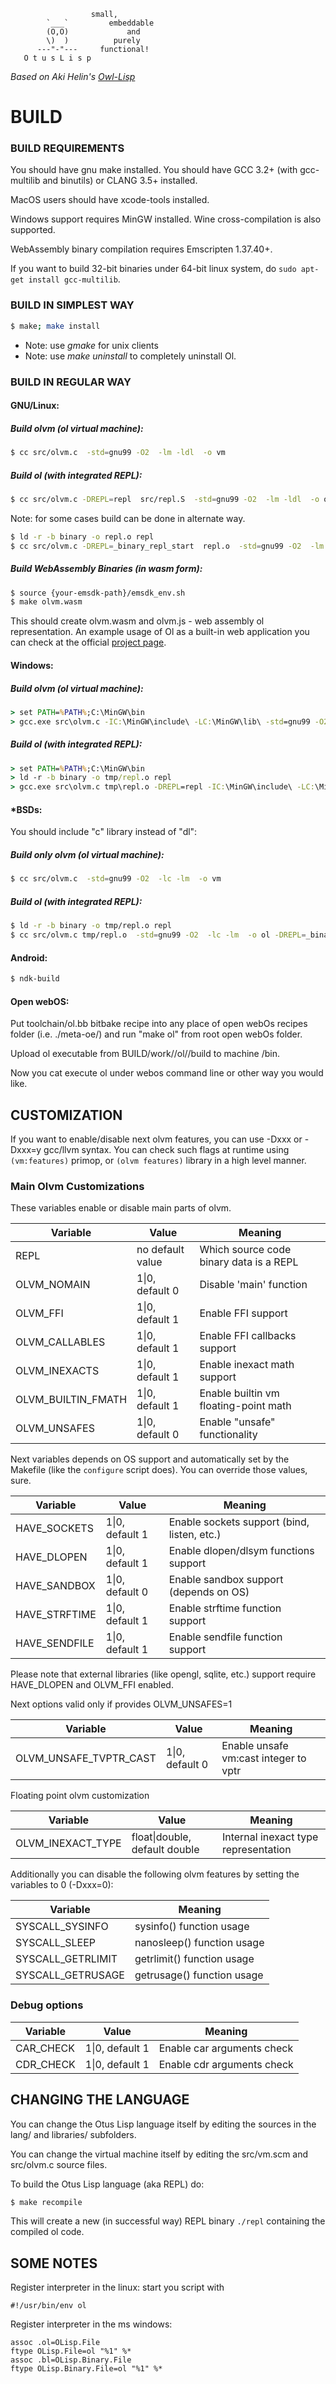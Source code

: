 ```
                  small,
        `___`         embeddable
        (O,O)             and
        \)  )          purely
      ---"-"---     functional!
   O t u s L i s p
```
*Based on Aki Helin's [Owl-Lisp](https://gitlab.com/owl-lisp/owl)*

BUILD
=====

### BUILD REQUIREMENTS

You should have gnu make installed.
You should have GCC 3.2+ (with gcc-multilib and binutils) or CLANG 3.5+ installed.

MacOS users should have xcode-tools installed.

Windows support requires MinGW installed. Wine cross-compilation is also supported.

WebAssembly binary compilation requires Emscripten 1.37.40+.

If you want to build 32-bit binaries under 64-bit linux system, do `sudo apt-get install gcc-multilib`.

### BUILD IN SIMPLEST WAY

```bash
$ make; make install
```
* Note: use *gmake* for unix clients
* Note: use *make uninstall* to completely uninstall Ol.

### BUILD IN REGULAR WAY

#### GNU/Linux:

##### Build olvm (ol virtual machine):

```bash
$ cc src/olvm.c  -std=gnu99 -O2  -lm -ldl  -o vm
```

##### Build ol (with integrated REPL):

```bash
$ cc src/olvm.c -DREPL=repl  src/repl.S  -std=gnu99 -O2  -lm -ldl  -o ol
```

Note: for some cases build can be done in alternate way.
```bash
$ ld -r -b binary -o repl.o repl
$ cc src/olvm.c -DREPL=_binary_repl_start  repl.o  -std=gnu99 -O2  -lm -ldl  -o ol
```

##### Build WebAssembly Binaries (in wasm form):

```bash
$ source {your-emsdk-path}/emsdk_env.sh
$ make olvm.wasm
```

This should create olvm.wasm and olvm.js - web assembly ol representation.
An example usage of Ol as a built-in web application you can check at the official [project page](https://yuriy-chumak.github.io/ol/).

#### Windows:

##### Build olvm (ol virtual machine):
```cmd
> set PATH=%PATH%;C:\MinGW\bin
> gcc.exe src\olvm.c -IC:\MinGW\include\ -LC:\MinGW\lib\ -std=gnu99 -O2  -lws2_32  -o ol
```
##### Build ol (with integrated REPL):
```cmd
> set PATH=%PATH%;C:\MinGW\bin
> ld -r -b binary -o tmp/repl.o repl
> gcc.exe src\olvm.c tmp\repl.o -DREPL=repl -IC:\MinGW\include\ -LC:\MinGW\lib\ -std=gnu99 -O2  -lws2_32  -o ol
```

#### \*BSDs:

You should include "c" library instead of "dl":

##### Build only olvm (ol virtual machine):
```bash
$ cc src/olvm.c  -std=gnu99 -O2  -lc -lm  -o vm
```
##### Build ol (with integrated REPL):
```bash
$ ld -r -b binary -o tmp/repl.o repl
$ cc src/olvm.c tmp/repl.o  -std=gnu99 -O2  -lc -lm  -o ol -DREPL=_binary_repl_start
```

#### Android:

```bash
$ ndk-build
```

#### Open webOS:

Put toolchain/ol.bb bitbake recipe into any place of open webOs
recipes folder (i.e. ./meta-oe/) and run "make ol" from root
open webOs folder.

Upload ol executable from BUILD/work/<build-name>/ol/<version>/build
to machine /bin.

Now you cat execute ol under webos command line or other way you
would like.


CUSTOMIZATION
-------------

If you want to enable/disable next olvm features, you can use -Dxxx or -Dxxx=y gcc/llvm syntax.
You can check such flags at runtime using `(vm:features)` primop, or `(olvm features)` library in a high level manner.

### Main Olvm Customizations

These variables enable or disable main parts of olvm.

|Variable          |Value            |Meaning                                 |
|------------------|-----------------|----------------------------------------|
|REPL              |no default value |Which source code binary data is a REPL |
|OLVM_NOMAIN       | 1\|0, default 0 |Disable 'main' function                 |
|OLVM_FFI          | 1\|0, default 1 |Enable FFI support                      |
|OLVM_CALLABLES    | 1\|0, default 1 |Enable FFI callbacks support            |
|OLVM_INEXACTS     | 1\|0, default 1 |Enable inexact math support             |
|OLVM_BUILTIN_FMATH| 1\|0, default 1 |Enable builtin vm floating-point math   |
|OLVM_UNSAFES      | 1\|0, default 0 |Enable "unsafe" functionality           |

Next variables depends on OS support and automatically set by the Makefile (like the `configure` script does).
You can override those values, sure.

|Variable      |Value            |Meaning                                     |
|--------------|-----------------|--------------------------------------------|
|HAVE_SOCKETS  | 1\|0, default 1 |Enable sockets support (bind, listen, etc.) |
|HAVE_DLOPEN   | 1\|0, default 1 |Enable dlopen/dlsym functions support       |
|HAVE_SANDBOX  | 1\|0, default 0 |Enable sandbox support (depends on OS)      |
|HAVE_STRFTIME | 1\|0, default 1 |Enable strftime function support            |
|HAVE_SENDFILE | 1\|0, default 1 |Enable sendfile function support            |

Please note that external libraries (like opengl, sqlite, etc.) support require HAVE_DLOPEN and OLVM_FFI enabled.



Next options valid only if  provides OLVM_UNSAFES=1

|Variable      |Value                          |Meaning |
|--------------|-------------------------------|--------|
|OLVM_UNSAFE_TVPTR_CAST | 1\|0, default 0 |Enable unsafe vm:cast integer to vptr|

Floating point olvm customization

|Variable         |Value                          |Meaning |
|-----------------|-------------------------------|--------|
|OLVM_INEXACT_TYPE| float\|double, default double |Internal inexact type representation|

Additionally you can disable the following olvm features by setting the variables to 0 (-Dxxx=0):

|Variable         |Meaning |
|-----------------|--------|
|SYSCALL_SYSINFO  | sysinfo() function usage |
|SYSCALL_SLEEP    | nanosleep() function usage |
|SYSCALL_GETRLIMIT| getrlimit() function usage |
|SYSCALL_GETRUSAGE| getrusage() function usage |


### Debug options

|Variable      |Value            |Meaning                   |
|--------------|-----------------|--------------------------|
|CAR_CHECK     | 1\|0, default 1 |Enable car arguments check|
|CDR_CHECK     | 1\|0, default 1 |Enable cdr arguments check|


CHANGING THE LANGUAGE
---------------------

You can change the Otus Lisp language itself by editing the sources in the lang/ and libraries/ subfolders.

You can change the virtual machine itself by editing the src/vm.scm and src/olvm.c source files.

To build the Otus Lisp language (aka REPL) do:

```bash
$ make recompile
```

This will create a new (in successful way) REPL binary `./repl` containing the compiled ol code.


SOME NOTES
----------

Register interpreter in the linux: start you script with

```
#!/usr/bin/env ol
```

Register interpreter in the ms windows:

```
assoc .ol=OLisp.File
ftype OLisp.File=ol "%1" %*
assoc .bl=OLisp.Binary.File
ftype OLisp.Binary.File=ol "%1" %*
```
